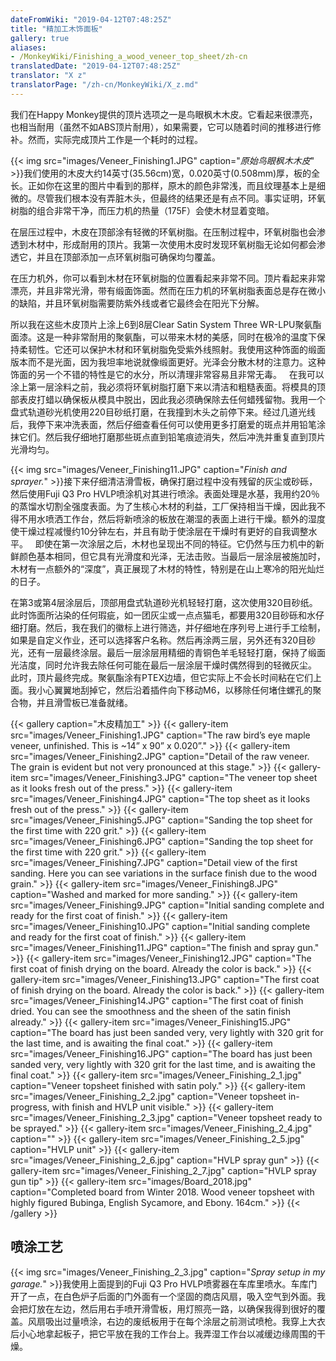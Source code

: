 ```yaml
---
dateFromWiki: "2019-04-12T07:48:25Z"
title: "精加工木饰面板"
gallery: true
aliases:
- /MonkeyWiki/Finishing_a_wood_veneer_top_sheet/zh-cn
translatedDate: "2019-04-12T07:48:25Z"
translator: "X z"
translatorPage: "/zh-cn/MonkeyWiki/X_z.md"
---
```

我们在Happy Monkey提供的顶片选项之一是鸟眼枫木木皮。它看起来很漂亮，也相当耐用（虽然不如ABS顶片耐用），如果需要，它可以随着时间的推移进行修补。然而，实际完成顶片工作是一个耗时的过程。

{{< img src="images/Veneer_Finishing1.JPG" caption="_原始鸟眼枫木木皮_" >}}我们使用的木皮大约14英寸(35.56cm)宽，0.020英寸(0.508mm)厚，板的全长。正如你在这里的图片中看到的那样，原木的颜色非常浅，而且纹理基本上是细微的。尽管我们根本没有弄脏木头，但最终的结果还是有点不同。事实证明，环氧树脂的组合非常干净，而压力机的热量（175F）会使木材显着变暗。

在层压过程中，木皮在顶部涂有轻微的环氧树脂。在压制过程中，环氧树脂也会渗透到木材中，形成耐用的顶片。我第一次使用木皮时发现环氧树脂无论如何都会渗透它，并且在顶部添加一点环氧树脂可确保均匀覆盖。

在压力机外，你可以看到木材在环氧树脂的位置看起来非常不同。顶片看起来非常漂亮，并且非常光滑，带有缎面饰面。然而在压力机的环氧树脂表面总是存在微小的缺陷，并且环氧树脂需要防紫外线或者它最终会在阳光下分解。

所以我在这些木皮顶片上涂上6到8层Clear Satin System Three WR-LPU聚氨酯面漆。这是一种非常耐用的聚氨酯，可以带来木材的美感，同时在极冷的温度下保持柔韧性。它还可以保护木材和环氧树脂免受紫外线照射。我使用这种饰面的缎面版本而不是光面，因为我坦率地说就像缎面更好。光泽会分散木材的注意力。这种饰面的另一个不错的特性是它的水分，所以清理非常容易且非常无毒。
 
在我可以涂上第一层涂料之前，我必须将环氧树脂打磨下来以清洁和粗糙表面。将模具的顶部表皮打蜡以确保板从模具中脱出，因此我必须确保除去任何蜡残留物。我用一个盘式轨道砂光机使用220目砂纸打磨，在我撞到木头之前停下来。经过几道光线后，我停下来冲洗表面，然后仔细查看任何可以使用更多打磨爱的斑点并用铅笔涂抹它们。然后我仔细地打磨那些斑点直到铅笔痕迹消失，然后冲洗并重复直到顶片光滑均匀。

{{< img src="images/Veneer_Finishing11.JPG" caption="_Finish and sprayer._" >}}接下来仔细清洁滑雪板，确保打磨过程中没有残留的灰尘或砂砾，然后使用Fuji Q3 Pro HVLP喷涂机对其进行喷涂。表面处理是水基，我用约20％的蒸馏水切割全强度表面。为了生核心木材的利益，工厂保持相当干燥，因此我不得不用水喷洒工作台，然后将新喷涂的板放在潮湿的表面上进行干燥。额外的湿度使干燥过程减慢约10分钟左右，并且有助于使涂层在干燥时有更好的自我调整水平。
 
即使在第一次涂层之后，木材也呈现出不同的特征。它仍然与压力机中的新鲜颜色基本相同，但它具有光滑度和光泽，无法击败。当最后一层涂层被施加时，木材有一点额外的“深度”，真正展现了木材的特性，特别是在山上寒冷的阳光灿烂的日子。

在第3或第4层涂层后，顶部用盘式轨道砂光机轻轻打磨，这次使用320目砂纸。此时饰面所沾染的任何瑕疵，如一团灰尘或一点点猫毛，都要用320目砂砾和水仔细打磨。然后，我在我们的徽标上进行筛选，并仔细地在序列号上进行手工绘制，如果是自定义作业，还可以选择客户名称。然后再涂两三层，另外还有320目砂光，还有一层最终涂层。最后一层涂层用精细的青铜色羊毛轻轻打磨，保持了缎面光洁度，同时允许我去除任何可能在最后一层涂层干燥时偶然得到的轻微灰尘。
 
此时，顶片最终完成。聚氨酯涂有PTEX边墙，但它实际上不会长时间粘在它们上面。我小心翼翼地刮掉它，然后沿着插件向下移动M6，以移除任何堵住螺孔的聚合物，并且滑雪板已准备就绪。

{{< gallery  caption="木皮精加工" >}}
{{< gallery-item src="images/Veneer_Finishing1.JPG" caption="The raw bird’s eye maple veneer, unfinished. This is ~14” x 90” x 0.020”." >}}
{{< gallery-item src="images/Veneer_Finishing2.JPG" caption="Detail of the raw veneer. The grain is evident but not very pronounced at this stage." >}}
{{< gallery-item src="images/Veneer_Finishing3.JPG" caption="The veneer top sheet as it looks fresh out of the press." >}}
{{< gallery-item src="images/Veneer_Finishing4.JPG" caption="The top sheet as it looks fresh out of the press." >}}
{{< gallery-item src="images/Veneer_Finishing5.JPG" caption="Sanding the top sheet for the first time with 220 grit." >}}
{{< gallery-item src="images/Veneer_Finishing6.JPG" caption="Sanding the top sheet for the first time with 220 grit." >}}
{{< gallery-item src="images/Veneer_Finishing7.JPG" caption="Detail view of the first sanding. Here you can see variations in the surface finish due to the wood grain." >}}
{{< gallery-item src="images/Veneer_Finishing8.JPG" caption="Washed and marked for more sanding." >}}
{{< gallery-item src="images/Veneer_Finishing9.JPG" caption="Initial sanding complete and ready for the first coat of finish." >}}
{{< gallery-item src="images/Veneer_Finishing10.JPG" caption="Initial sanding complete and ready for the first coat of finish." >}}
{{< gallery-item src="images/Veneer_Finishing11.JPG" caption="The finish and spray gun." >}}
{{< gallery-item src="images/Veneer_Finishing12.JPG" caption="The first coat of finish drying on the board. Already the color is back." >}}
{{< gallery-item src="images/Veneer_Finishing13.JPG" caption="The first coat of finish drying on the board. Already the color is back." >}}
{{< gallery-item src="images/Veneer_Finishing14.JPG" caption="The first coat of finish dried. You can see the smoothness and the sheen of the satin finish already." >}}
{{< gallery-item src="images/Veneer_Finishing15.JPG" caption="The board has just been sanded very, very lightly with 320 grit for the last time, and is awaiting the final coat." >}}
{{< gallery-item src="images/Veneer_Finishing16.JPG" caption="The board has just been sanded very, very lightly with 320 grit for the last time, and is awaiting the final coat." >}}
{{< gallery-item src="images/Veneer_Finishing_2_1.jpg" caption="Veneer topsheet finished with satin poly." >}}
{{< gallery-item src="images/Veneer_Finishing_2_2.jpg" caption="Veneer topsheet in-progress, with finish and HVLP unit visible." >}}
{{< gallery-item src="images/Veneer_Finishing_2_3.jpg" caption="Veneer topsheet ready to be sprayed." >}}
{{< gallery-item src="images/Veneer_Finishing_2_4.jpg" caption="" >}}
{{< gallery-item src="images/Veneer_Finishing_2_5.jpg" caption="HVLP unit" >}}
{{< gallery-item src="images/Veneer_Finishing_2_6.jpg" caption="HVLP spray gun" >}}
{{< gallery-item src="images/Veneer_Finishing_2_7.jpg" caption="HVLP spray gun tip" >}}
{{< gallery-item src="images/Board_2018.jpg" caption="Completed board from Winter 2018. Wood veneer topsheet with highly figured Bubinga, English Sycamore, and Ebony. 164cm." >}}
{{< /gallery >}}


## 喷涂工艺

{{< img src="images/Veneer_Finishing_2_3.jpg" caption="_Spray setup in my garage._" >}}我使用上面提到的Fuji Q3 Pro HVLP喷雾器在车库里喷水。车库门开了一点，在白色炉子后面的门外面有一个坚固的商店风扇，吸入空气到外面。我会把灯放在左边，然后用右手喷开滑雪板，用灯照亮一路，以确保我得到很好的覆盖。风扇吸出过量喷涂，右边的废纸板用于在每个涂层之前测试喷枪。我穿上大衣后小心地拿起板子，把它平放在我的工作台上。我弄湿工作台以减缓边缘周围的干燥。



